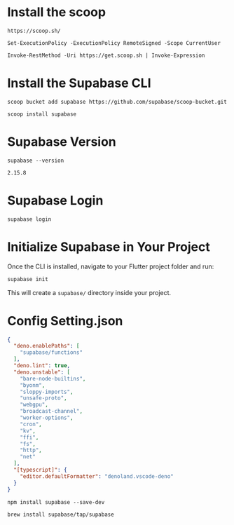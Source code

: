# Install the scoop

```
https://scoop.sh/
```

```
Set-ExecutionPolicy -ExecutionPolicy RemoteSigned -Scope CurrentUser
```

```
Invoke-RestMethod -Uri https://get.scoop.sh | Invoke-Expression
```

# Install the Supabase CLI

```
scoop bucket add supabase https://github.com/supabase/scoop-bucket.git
```

```
scoop install supabase
```

# Supabase Version

```
supabase --version
```

```
2.15.8
```

# Supabase Login

```
supabase login
```

# Initialize Supabase in Your Project
Once the CLI is installed, navigate to your Flutter project folder and run:
```sh
supabase init
```

This will create a `supabase/` directory inside your project.

# Config Setting.json

```json
{
  "deno.enablePaths": [
    "supabase/functions"
  ],
  "deno.lint": true,
  "deno.unstable": [
    "bare-node-builtins",
    "byonm",
    "sloppy-imports",
    "unsafe-proto",
    "webgpu",
    "broadcast-channel",
    "worker-options",
    "cron",
    "kv",
    "ffi",
    "fs",
    "http",
    "net"
  ],
  "[typescript]": {
    "editor.defaultFormatter": "denoland.vscode-deno"
  }
}
```

```
npm install supabase --save-dev
```

```
brew install supabase/tap/supabase
```
